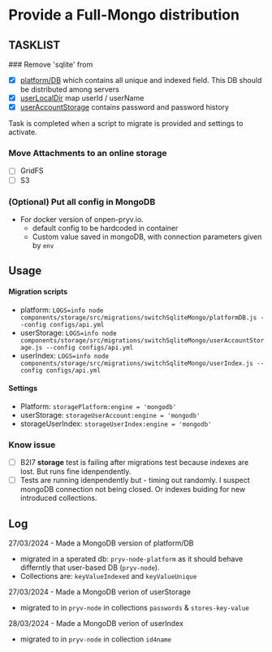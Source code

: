 # Provide a Full-Mongo distribution

## TASKLIST

### Remove 'sqlite' from

- [x] [platform/DB](https://github.com/pryv/open-pryv.io/blob/full-mongo/components/platform/src/) which contains all unique and indexed field. This DB should be distributed among servers
- [x] [userLocalDir](https://github.com/pryv/open-pryv.io/blob/full-mongo/components/storage/src/userLocalDirectory.js) map userId / userName
- [x] [userAccountStorage](https://github.com/pryv/open-pryv.io/full-mongo/master/components/storage/src/userAccountStorage.js) contains password and password history

Task is completed when a script to migrate is provided and settings to activate. 

### Move Attachments to an online storage

- [ ] GridFS
- [ ] S3

### (Optional) Put all config in MongoDB

- For docker version of onpen-pryv.io. 
  - default config to be hardcoded in container 
  - Custom value saved in mongoDB, with connection parameters given by `env`   

## Usage

#### Migration scripts

- platform: `LOGS=info node components/storage/src/migrations/switchSqliteMongo/platformDB.js --config configs/api.yml`
- userStorage: `LOGS=info node components/storage/src/migrations/switchSqliteMongo/userAccountStorage.js --config configs/api.yml`
- userIndex: `LOGS=info node components/storage/src/migrations/switchSqliteMongo/userIndex.js --config configs/api.yml`

#### Settings

- Platform: `storagePlatform:engine = 'mongodb'`
- userStorage: `storageUserAccount:engine = 'mongodb'`
- storageUserIndex: `storageUserIndex:engine = 'mongodb'`

### Know issue
- [ ] B2I7 **storage** test is failing after migrations test because indexes are lost. But runs fine idenpendently. 
- [ ] Tests are running idenpendently but - timing out randomly. I suspect mongoDB connection not being closed. Or indexes buiding for new introduced collections.  

## Log

27/03/2024 - Made a MongoDB version of platform/DB 

- migrated in a sperated db: `pryv-node-platform` as it should behave differntly that user-based DB (`pryv-node`). 
- Collections are: `keyValueIndexed`  and `keyValueUnique` 

27/03/2024 - Made a MongoDB verion of userStorage 

- migrated to in `pryv-node` in collections `passwords` & `stores-key-value`

28/03/2024 - Made a MongoDB verion of userIndex 

- migrated to in `pryv-node` in collection `id4name` 
